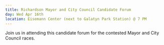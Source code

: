 ```yaml
---
title: Richardson Mayor and City Council Candidate Forum
day: Wed Apr 16th
location: Eisemann Center (next to Galatyn Park Station) @ 7 PM
---
```


Join us in attending this candidate forum for the contested Mayor and City Council races.
